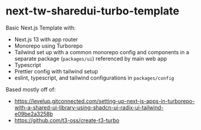 # next-tw-sharedui-turbo-template

Basic Next.js Template with:

- Next.js 13 with app router
- Monorepo using Turborepo
- Tailwind set up with a common monorepo config and components in a separate package (`packages/ui`) referenced by main web app
- Typescript
- Prettier config with tailwind setup
- eslint, typescript, and tailwind configurations in `packages/config`

Based mostly off of:

- https://levelup.gitconnected.com/setting-up-next-js-apps-in-turborepo-with-a-shared-ui-library-using-shadcn-ui-radix-ui-tailwind-e09be2a3258b
- https://github.com/t3-oss/create-t3-turbo
